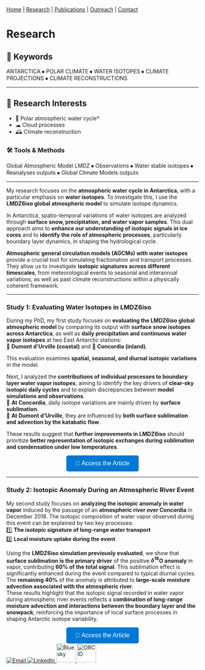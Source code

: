 

[Home](/index) | [Research](/research) | [Publications](/publications) |  [Outreach](/outreach) |  [Contact](/contact)


# Research  

## 🔬 Keywords  
ANTARCTICA ⦁ POLAR CLIMATE ⦁ WATER ISOTOPES ⦁ CLIMATE PROJECTIONS ⦁ CLIMATE RECONSTRUCTIONS 

---

## 📌 Research Interests  
- 🌊 Polar atmospheric water cycle*
- ☁ Cloud processes
- 🕰 Climate reconstruction

### 🛠 Tools & Methods  
Global Atmospheric Model LMDZ ⦁ Observations ⦁ Water stable isotopes ⦁ Reanalyses outputs ⦁ Global Climate Models outputs

---

My research focuses on the **atmospheric water cycle in Antarctica**, with a particular emphasis on **water isotopes**. To investigate this, I use the **LMDZ6iso global atmospheric model** to simulate isotope dynamics.  

In Antarctica, spatio-temporal variations of water isotopes are analyzed through **surface snow, precipitation, and water vapor samples**. This dual approach aims to **enhance our understanding of isotopic signals in ice cores** and to **identify the role of atmospheric processes**, particularly boundary layer dynamics, in shaping the hydrological cycle.  

**Atmospheric general circulation models (AGCMs) with water isotopes** provide a crucial tool for simulating fractionation and transport processes. They allow us to investigate **isotopic signatures across different timescales**, from meteorological events to seasonal and interannual variations, as well as past climate reconstructions within a physically coherent framework.  

---

### **Study 1: Evaluating Water Isotopes in LMDZ6iso**  
During my PhD, my first study focuses on **evaluating the LMDZ6iso global atmospheric model** by comparing its output with **surface snow isotopes across Antarctica**, as well as **daily precipitation and continuous water vapor isotopes** at two East Antarctic stations:  
📍 **Dumont d'Urville (coastal)** and 📍 **Concordia (inland)**.  

This evaluation examines **spatial, seasonal, and diurnal isotopic variations** in the model.  

Next, I analyzed the **contributions of individual processes to boundary layer water vapor isotopes**, aiming to identify the key drivers of **clear-sky isotopic daily cycles** and to explain discrepancies between **model simulations and observations**.  
🔹 **At Concordia**, daily isotope variations are mainly driven by **surface sublimation**.  
🔹 **At Dumont d’Urville**, they are influenced by **both surface sublimation and advection by the katabatic flow**.  

These results suggest that **further improvements in LMDZ6iso** should prioritize **better representation of isotopic exchanges during sublimation and condensation under low temperatures**.

<div align="center">
    <a href="https://doi.org/10.1029/2024JD042073" target="_blank">
        <button style="background-color:#0078D4; color:white; padding:12px 24px; font-size:16px; border:none; border-radius:5px; cursor:pointer;">
            📄 Access the Article
        </button>
    </a>
</div>  

---

### **Study 2: Isotopic Anomaly During an Atmospheric River Event**  
My second study focuses on **analyzing the isotopic anomaly in water vapor** induced by the passage of an **atmospheric river over Concordia** in December 2018. The isotopic composition of water vapor observed during this event can be explained by two key processes:  
1️⃣ **The isotopic signature of long-range water transport**  
2️⃣ **Local moisture uptake during the event**  

Using the **LMDZ6iso simulation previously evaluated**, we show that **surface sublimation is the primary driver** of the positive **$\delta^{18}$O anomaly** in vapor, contributing **60% of the total signal**. This sublimation effect is significantly enhanced during the event compared to typical diurnal cycles. The **remaining 40%** of the anomaly is attributed to **large-scale moisture advection associated with the atmospheric river**.    
These results highlight that the isotopic signal recorded in water vapor during atmospheric river events reflects a **combination of long-range moisture advection and interactions between the boundary layer and the snowpack**, reinforcing the importance of local surface processes in shaping Antarctic isotope variability.  

<div align="center">
    <a href="#" target="_blank">
        <button style="background-color:#0078D4; color:white; padding:12px 24px; font-size:16px; border:none; border-radius:5px; cursor:pointer;">
            📄 Access the Article
        </button>
    </a>
</div>  





<footer class="social-footer">
    <div class="social-icons">
        <a href="mailto:niels.dutrievoz@lsce.ipsl.fr" target="_blank">
            <img src="https://img.icons8.com/ios-filled/50/000000/email.png" alt="Email">
        </a>
        <a href="https://www.linkedin.com/in/niels-dutrievoz/" target="_blank">
            <img src="https://img.icons8.com/ios-filled/50/0077B5/linkedin.png" alt="LinkedIn">
        </a>
        <a href="https://bsky.app/profile/nielsdutrievoz.bsky.social" target="_blank">
            <img src="https://upload.wikimedia.org/wikipedia/commons/7/7a/Bluesky_Logo.svg" alt="Bluesky" width="50" height="50">
        </a>
        <a href="https://orcid.org/0000-0002-8133-5616" target="_blank">
            <img src="https://upload.wikimedia.org/wikipedia/commons/0/06/ORCID_iD.svg" alt="ORCID" width="50" height="50">
        </a>
    </div>
</footer>

